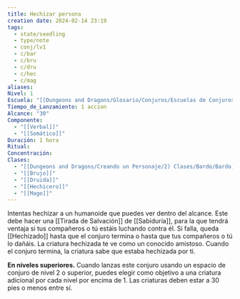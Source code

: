 ```yaml
---
title: Hechizar persona
creation date: 2024-02-14 23:19
tags:
  - state/seedling
  - type/note
  - conj/lv1
  - c/bar
  - c/bru
  - c/dru
  - c/hec
  - c/mag
aliases: 
Nivel: 1
Escuela: "[[Dungeons and Dragons/Glosario/Conjuros/Escuelas de Conjuros/Encantamiento]]"
Tiempo_de_Lanzamiento: 1 accion
Alcance: "30"
Componente:
  - "[[Verbal]]"
  - "[[Somático]]"
Duración: 1 hora
Ritual: 
Concentración: 
Clases:
  - "[[Dungeons and Dragons/Creando un Personaje/2) Clases/Bardo/Bardo]]"
  - "[[Brujo]]"
  - "[[Druida]]"
  - "[[Hechicero]]"
  - "[[Mago]]"
---
```

Intentas hechizar a un humanoide que puedes ver dentro del alcance. Este debe hacer una [[Tirada de Salvación]] de [[Sabiduría]], para la que tendrá ventaja si tus compañeros o tú estáis luchando contra él. Si falla, queda [[Hechizado]] hasta que el conjuro termina o hasta que tus compañeros o tú lo dañáis. La criatura hechizada te ve como un conocido amistoso. Cuando el conjuro termina, la criatura sabe que estaba hechizada por ti.

**En niveles superiores.** Cuando lanzas este conjuro usando un espacio de conjuro de nivel 2 o superior, puedes elegir como objetivo a una criatura adicional por cada nivel por encima de 1. Las criaturas deben estar a 30 pies o menos entre sí.
